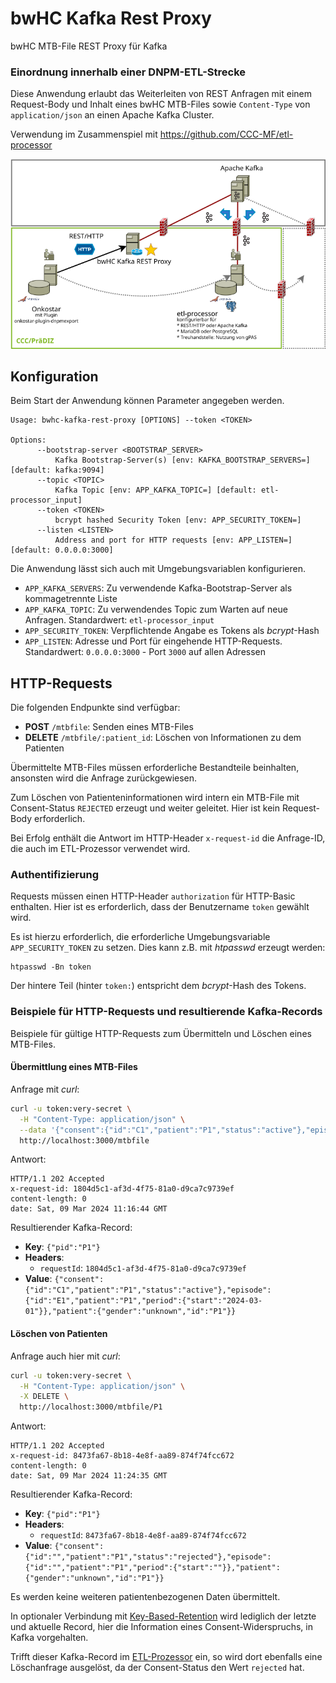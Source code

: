 # bwHC Kafka Rest Proxy

bwHC MTB-File REST Proxy für Kafka

### Einordnung innerhalb einer DNPM-ETL-Strecke

Diese Anwendung erlaubt das Weiterleiten von REST Anfragen mit einem Request-Body und Inhalt eines bwHC MTB-Files
sowie `Content-Type` von `application/json` an einen Apache Kafka Cluster.

Verwendung im Zusammenspiel mit https://github.com/CCC-MF/etl-processor

![Modell DNPM-ETL-Strecke](docs/etl.png)

## Konfiguration

Beim Start der Anwendung können Parameter angegeben werden.

```
Usage: bwhc-kafka-rest-proxy [OPTIONS] --token <TOKEN>

Options:
      --bootstrap-server <BOOTSTRAP_SERVER>
          Kafka Bootstrap-Server(s) [env: KAFKA_BOOTSTRAP_SERVERS=] [default: kafka:9094]
      --topic <TOPIC>
          Kafka Topic [env: APP_KAFKA_TOPIC=] [default: etl-processor_input]
      --token <TOKEN>
          bcrypt hashed Security Token [env: APP_SECURITY_TOKEN=]
      --listen <LISTEN>
          Address and port for HTTP requests [env: APP_LISTEN=] [default: 0.0.0.0:3000]
```

Die Anwendung lässt sich auch mit Umgebungsvariablen konfigurieren.

* `APP_KAFKA_SERVERS`: Zu verwendende Kafka-Bootstrap-Server als kommagetrennte Liste
* `APP_KAFKA_TOPIC`: Zu verwendendes Topic zum Warten auf neue Anfragen. Standardwert: `etl-processor_input`
* `APP_SECURITY_TOKEN`: Verpflichtende Angabe es Tokens als *bcrypt*-Hash
* `APP_LISTEN`: Adresse und Port für eingehende HTTP-Requests. Standardwert: `0.0.0.0:3000` - Port `3000` auf allen Adressen

## HTTP-Requests

Die folgenden Endpunkte sind verfügbar:

* **POST** `/mtbfile`: Senden eines MTB-Files
* **DELETE** `/mtbfile/:patient_id`: Löschen von Informationen zu dem Patienten

Übermittelte MTB-Files müssen erforderliche Bestandteile beinhalten, ansonsten wird die Anfrage zurückgewiesen.

Zum Löschen von Patienteninformationen wird intern ein MTB-File mit Consent-Status `REJECTED` erzeugt und weiter
geleitet. Hier ist kein Request-Body erforderlich.

Bei Erfolg enthält die Antwort im HTTP-Header `x-request-id` die Anfrage-ID, die auch im ETL-Prozessor verwendet
wird.

### Authentifizierung

Requests müssen einen HTTP-Header `authorization` für HTTP-Basic enthalten. Hier ist es erforderlich, dass der
Benutzername `token` gewählt wird.

Es ist hierzu erforderlich, die erforderliche Umgebungsvariable `APP_SECURITY_TOKEN` zu setzen. Dies kann z.B. mit
*htpasswd* erzeugt werden:

```
htpasswd -Bn token
```

Der hintere Teil (hinter `token:`) entspricht dem *bcrypt*-Hash des Tokens.

### Beispiele für HTTP-Requests und resultierende Kafka-Records

Beispiele für gültige HTTP-Requests zum Übermitteln und Löschen eines MTB-Files.

#### Übermittlung eines MTB-Files

Anfrage mit *curl*:

```bash
curl -u token:very-secret \
  -H "Content-Type: application/json" \
  --data '{"consent":{"id":"C1","patient":"P1","status":"active"},"episode":{"id":"E1","patient":"P1","period":{"start":"2024-03-01"}},"patient":{"id":"P1","gender":"unknown"}}' \
  http://localhost:3000/mtbfile
```

Antwort:

```
HTTP/1.1 202 Accepted
x-request-id: 1804d5c1-af3d-4f75-81a0-d9ca7c9739ef
content-length: 0
date: Sat, 09 Mar 2024 11:16:44 GMT
```

Resultierender Kafka-Record:

* **Key**: `{"pid":"P1"}`
* **Headers**:
    * `requestId`: `1804d5c1-af3d-4f75-81a0-d9ca7c9739ef`
* **Value**: `{"consent":{"id":"C1","patient":"P1","status":"active"},"episode":{"id":"E1","patient":"P1","period":{"start":"2024-03-01"}},"patient":{"gender":"unknown","id":"P1"}}`

#### Löschen von Patienten

Anfrage auch hier mit *curl*:

```bash
curl -u token:very-secret \
  -H "Content-Type: application/json" \
  -X DELETE \
  http://localhost:3000/mtbfile/P1
```

Antwort:

```
HTTP/1.1 202 Accepted
x-request-id: 8473fa67-8b18-4e8f-aa89-874f74fcc672
content-length: 0
date: Sat, 09 Mar 2024 11:24:35 GMT
```

Resultierender Kafka-Record:

* **Key**: `{"pid":"P1"}`
* **Headers**:
    * `requestId`: `8473fa67-8b18-4e8f-aa89-874f74fcc672`
* **Value**: `{"consent":{"id":"","patient":"P1","status":"rejected"},"episode":{"id":"","patient":"P1","period":{"start":""}},"patient":{"gender":"unknown","id":"P1"}}`

Es werden keine weiteren patientenbezogenen Daten übermittelt.

In optionaler Verbindung mit [Key-Based-Retention](https://github.com/CCC-MF/etl-processor#key-based-retention) wird lediglich der
letzte und aktuelle Record, hier die Information eines Consent-Widerspruchs, in Kafka vorgehalten.

Trifft dieser Kafka-Record im [ETL-Prozessor](https://github.com/CCC-MF/etl-processor) ein, so wird dort ebenfalls eine
Löschanfrage ausgelöst, da der Consent-Status den Wert `rejected` hat.
